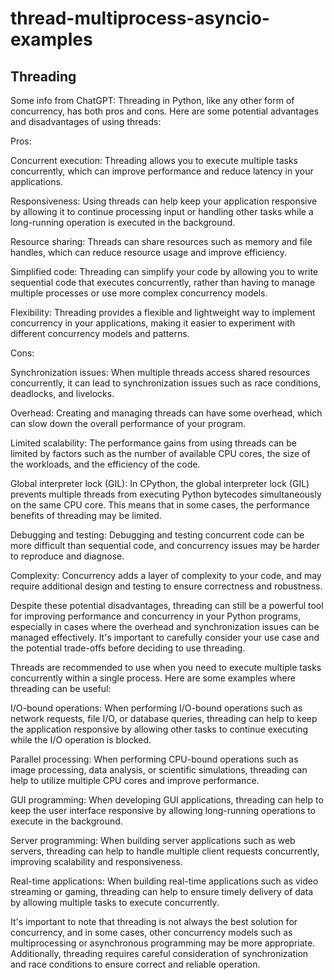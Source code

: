 # thread-multiprocess-asyncio-examples
## Threading
Some info from ChatGPT:
Threading in Python, like any other form of concurrency, has both pros and cons. Here are some potential advantages and disadvantages of using threads:

Pros:

Concurrent execution: Threading allows you to execute multiple tasks concurrently, which can improve performance and reduce latency in your applications.

Responsiveness: Using threads can help keep your application responsive by allowing it to continue processing input or handling other tasks while a long-running operation is executed in the background.

Resource sharing: Threads can share resources such as memory and file handles, which can reduce resource usage and improve efficiency.

Simplified code: Threading can simplify your code by allowing you to write sequential code that executes concurrently, rather than having to manage multiple processes or use more complex concurrency models.

Flexibility: Threading provides a flexible and lightweight way to implement concurrency in your applications, making it easier to experiment with different concurrency models and patterns.

Cons:

Synchronization issues: When multiple threads access shared resources concurrently, it can lead to synchronization issues such as race conditions, deadlocks, and livelocks.

Overhead: Creating and managing threads can have some overhead, which can slow down the overall performance of your program.

Limited scalability: The performance gains from using threads can be limited by factors such as the number of available CPU cores, the size of the workloads, and the efficiency of the code.

Global interpreter lock (GIL): In CPython, the global interpreter lock (GIL) prevents multiple threads from executing Python bytecodes simultaneously on the same CPU core. This means that in some cases, the performance benefits of threading may be limited.

Debugging and testing: Debugging and testing concurrent code can be more difficult than sequential code, and concurrency issues may be harder to reproduce and diagnose.

Complexity: Concurrency adds a layer of complexity to your code, and may require additional design and testing to ensure correctness and robustness.

Despite these potential disadvantages, threading can still be a powerful tool for improving performance and concurrency in your Python programs, especially in cases where the overhead and synchronization issues can be managed effectively. It's important to carefully consider your use case and the potential trade-offs before deciding to use threading.

Threads are recommended to use when you need to execute multiple tasks concurrently within a single process. Here are some examples where threading can be useful:

I/O-bound operations: When performing I/O-bound operations such as network requests, file I/O, or database queries, threading can help to keep the application responsive by allowing other tasks to continue executing while the I/O operation is blocked.

Parallel processing: When performing CPU-bound operations such as image processing, data analysis, or scientific simulations, threading can help to utilize multiple CPU cores and improve performance.

GUI programming: When developing GUI applications, threading can help to keep the user interface responsive by allowing long-running operations to execute in the background.

Server programming: When building server applications such as web servers, threading can help to handle multiple client requests concurrently, improving scalability and responsiveness.

Real-time applications: When building real-time applications such as video streaming or gaming, threading can help to ensure timely delivery of data by allowing multiple tasks to execute concurrently.

It's important to note that threading is not always the best solution for concurrency, and in some cases, other concurrency models such as multiprocessing or asynchronous programming may be more appropriate. Additionally, threading requires careful consideration of synchronization and race conditions to ensure correct and reliable operation.
